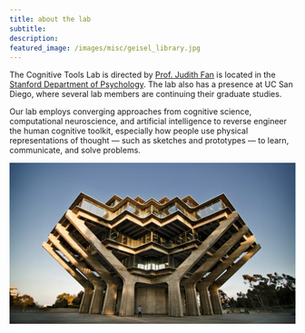 ```yaml
---
title: about the lab
subtitle: 
description: 
featured_image: /images/misc/geisel_library.jpg
---
```


The Cognitive Tools Lab is directed by [Prof. Judith Fan](https://psychology.ucsd.edu/people/profiles/jefan.html) is located in the [Stanford Department of Psychology](https://psychology.stanford.edu/). The lab also has a presence at UC San Diego, where several lab members are continuing their graduate studies.

Our lab employs converging approaches from cognitive science, computational neuroscience, and artificial intelligence to reverse engineer the human cognitive toolkit, especially how people use physical representations of thought — such as sketches and prototypes — to learn, communicate, and solve problems.

![](/images/misc/geisel_library.jpg)

<!-- ![](/images/misc/stanford_oval.jpeg) -->
